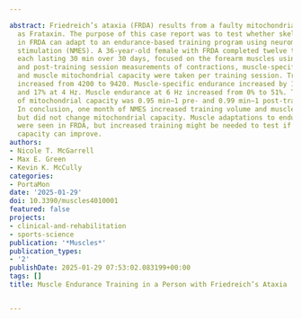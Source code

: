 ---
abstract: Friedreich’s ataxia (FRDA) results from a faulty mitochondrial protein known
  as Frataxin. The purpose of this case report was to test whether skeletal muscle
  in FRDA can adapt to an endurance-based training program using neuromuscular electrical
  stimulation (NMES). A 36-year-old female with FRDA completed twelve training sessions,
  each lasting 30 min over 30 days, focused on the forearm muscles using NMES. Pre-
  and post-training session measurements of contractions, muscle-specific endurance,
  and muscle mitochondrial capacity were taken per training session. Training contractions
  increased from 4200 to 9420. Muscle-specific endurance increased by 14% at 2 Hz
  and 17% at 4 Hz. Muscle endurance at 6 Hz increased from 0% to 51%. The rate constant
  of mitochondrial capacity was 0.95 min−1 pre- and 0.99 min−1 post-training session.
  In conclusion, one month of NMES increased training volume and muscle-specific endurance
  but did not change mitochondrial capacity. Muscle adaptations to endurance training
  were seen in FRDA, but increased training might be needed to test if mitochondrial
  capacity can improve.
authors:
- Nicole T. McGarrell
- Max E. Green
- Kevin K. McCully
categories:
- PortaMon
date: '2025-01-29'
doi: 10.3390/muscles4010001
featured: false
projects:
- clinical-and-rehabilitation
- sports-science
publication: '*Muscles*'
publication_types:
- '2'
publishDate: 2025-01-29 07:53:02.083199+00:00
tags: []
title: Muscle Endurance Training in a Person with Friedreich’s Ataxia

---
